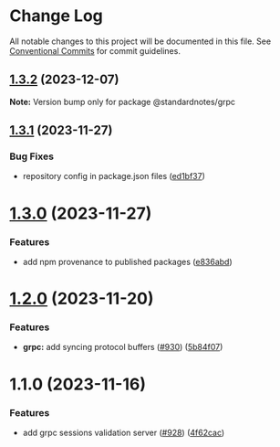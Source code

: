 # Change Log

All notable changes to this project will be documented in this file.
See [Conventional Commits](https://conventionalcommits.org) for commit guidelines.

## [1.3.2](https://github.com/standardnotes/server/compare/@standardnotes/grpc@1.3.1...@standardnotes/grpc@1.3.2) (2023-12-07)

**Note:** Version bump only for package @standardnotes/grpc

## [1.3.1](https://github.com/standardnotes/server/compare/@standardnotes/grpc@1.3.0...@standardnotes/grpc@1.3.1) (2023-11-27)

### Bug Fixes

* repository config in package.json files ([ed1bf37](https://github.com/standardnotes/server/commit/ed1bf37287af23a25b8388ada95f0acdec8f71ea))

# [1.3.0](https://github.com/standardnotes/server/compare/@standardnotes/grpc@1.2.0...@standardnotes/grpc@1.3.0) (2023-11-27)

### Features

* add npm provenance to published packages ([e836abd](https://github.com/standardnotes/server/commit/e836abdef73d246940d8fffd9e65e17c64cd35c8))

# [1.2.0](https://github.com/standardnotes/server/compare/@standardnotes/grpc@1.1.0...@standardnotes/grpc@1.2.0) (2023-11-20)

### Features

* **grpc:** add syncing protocol buffers ([#930](https://github.com/standardnotes/server/issues/930)) ([5b84f07](https://github.com/standardnotes/server/commit/5b84f078c6ae6330706895f7c57b67ff8c8d18ae))

# 1.1.0 (2023-11-16)

### Features

* add grpc sessions validation server ([#928](https://github.com/standardnotes/server/issues/928)) ([4f62cac](https://github.com/standardnotes/server/commit/4f62cac213a6b5f503040ef6319e5198967974ce))
